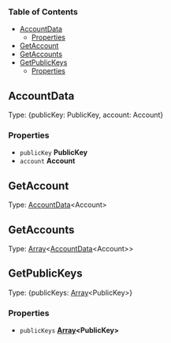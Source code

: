<!-- Generated by documentation.js. Update this documentation by updating the source code. -->

### Table of Contents

*   [AccountData][1]
    *   [Properties][2]
*   [GetAccount][3]
*   [GetAccounts][4]
*   [GetPublicKeys][5]
    *   [Properties][6]

## AccountData

Type: {publicKey: PublicKey, account: Account}

### Properties

*   `publicKey` **PublicKey** 
*   `account` **Account** 

## GetAccount

Type: [AccountData][7]\<Account>

## GetAccounts

Type: [Array][8]<[AccountData][7]\<Account>>

## GetPublicKeys

Type: {publicKeys: [Array][8]\<PublicKey>}

### Properties

*   `publicKeys` **[Array][8]\<PublicKey>** 

[1]: #accountdata

[2]: #properties

[3]: #getaccount

[4]: #getaccounts

[5]: #getpublickeys

[6]: #properties-1

[7]: #accountdata

[8]: https://developer.mozilla.org/docs/Web/JavaScript/Reference/Global_Objects/Array
